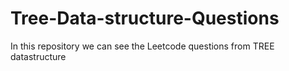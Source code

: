 # Tree-Data-structure-Questions
In this repository we can see the Leetcode questions from TREE datastructure
